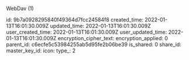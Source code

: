 WebDav (1)

id: 9b7a0928295840f49364d7fcc24584f8
created_time: 2022-01-13T16:01:30.009Z
updated_time: 2022-01-13T16:01:30.009Z
user_created_time: 2022-01-13T16:01:30.009Z
user_updated_time: 2022-01-13T16:01:30.009Z
encryption_cipher_text: 
encryption_applied: 0
parent_id: c6ecfe5c53984255ab5d95fe2b06be39
is_shared: 0
share_id: 
master_key_id: 
icon: 
type_: 2